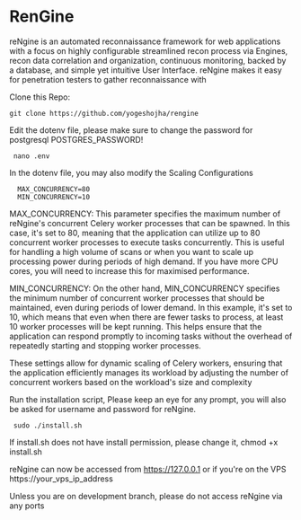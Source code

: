 # RenGine
reNgine is an automated reconnaissance framework for web applications with a focus on highly configurable streamlined recon process via Engines, recon data correlation and organization, continuous monitoring, backed by a database, and simple yet intuitive User Interface. reNgine makes it easy for penetration testers to gather reconnaissance with

Clone this Repo:

    git clone https://github.com/yogeshojha/rengine 

Edit the dotenv file, please make sure to change the password for postgresql POSTGRES_PASSWORD!

     nano .env


In the dotenv file, you may also modify the Scaling Configurations    


      MAX_CONCURRENCY=80
      MIN_CONCURRENCY=10

MAX_CONCURRENCY: This parameter specifies the maximum number of reNgine's concurrent Celery worker processes that can be spawned. In this case, it's set to 80, meaning that the application can utilize up to 80 concurrent worker processes to execute tasks concurrently. This is useful for handling a high volume of scans or when you want to scale up processing power during periods of high demand. If you have more CPU cores, you will need to increase this for maximised performance.

MIN_CONCURRENCY: On the other hand, MIN_CONCURRENCY specifies the minimum number of concurrent worker processes that should be maintained, even during periods of lower demand. In this example, it's set to 10, which means that even when there are fewer tasks to process, at least 10 worker processes will be kept running. This helps ensure that the application can respond promptly to incoming tasks without the overhead of repeatedly starting and stopping worker processes.

These settings allow for dynamic scaling of Celery workers, ensuring that the application efficiently manages its workload by adjusting the number of concurrent workers based on the workload's size and complexity


Run the installation script, Please keep an eye for any prompt, you will also be asked for username and password for reNgine.

     sudo ./install.sh

If install.sh does not have install permission, please change it, chmod +x install.sh

reNgine can now be accessed from https://127.0.0.1 or if you're on the VPS https://your_vps_ip_address

Unless you are on development branch, please do not access reNgine via any ports


      
    
